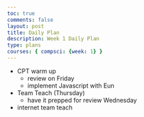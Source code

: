 ```yaml
---
toc: true
comments: false
layout: post
title: Daily Plan 
description: Week 1 Daily Plan 
type: plans
courses: { compsci: {week: 1} }
---
```


- CPT warm up
    - review on Friday 
    - implement Javascript with Eun
- Team Teach (Thursday)
    - have it prepped for review Wednesday 
- internet team teach 